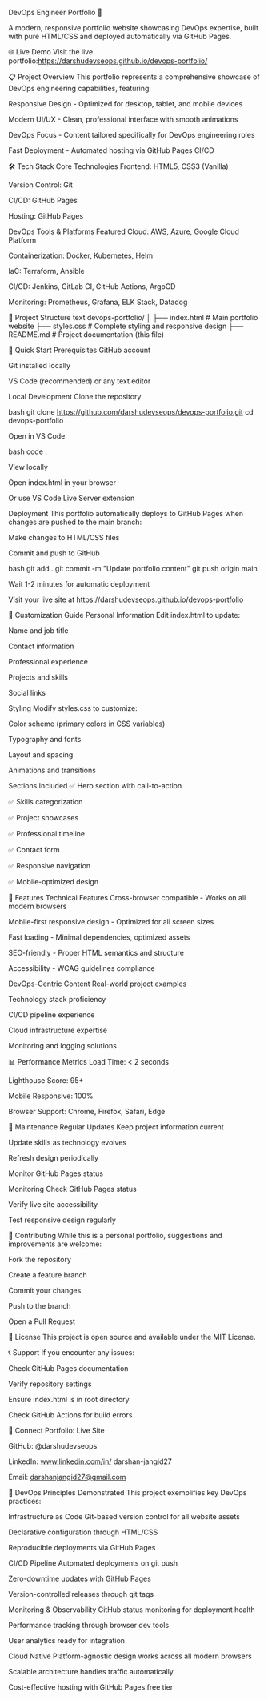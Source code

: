 DevOps Engineer Portfolio 🚀 

A modern, responsive portfolio website showcasing DevOps expertise, built with pure HTML/CSS and deployed automatically via GitHub Pages.

🌐 Live Demo
Visit the live portfolio:https://darshudevseops.github.io/devops-portfolio/

📋 Project Overview
This portfolio represents a comprehensive showcase of DevOps engineering capabilities, featuring:

Responsive Design - Optimized for desktop, tablet, and mobile devices

Modern UI/UX - Clean, professional interface with smooth animations

DevOps Focus - Content tailored specifically for DevOps engineering roles

Fast Deployment - Automated hosting via GitHub Pages CI/CD

🛠️ Tech Stack
Core Technologies
Frontend: HTML5, CSS3 (Vanilla)

Version Control: Git

CI/CD: GitHub Pages

Hosting: GitHub Pages

DevOps Tools & Platforms Featured
Cloud: AWS, Azure, Google Cloud Platform

Containerization: Docker, Kubernetes, Helm

IaC: Terraform, Ansible

CI/CD: Jenkins, GitLab CI, GitHub Actions, ArgoCD

Monitoring: Prometheus, Grafana, ELK Stack, Datadog 

📁 Project Structure
text
devops-portfolio/
│
├── index.html          # Main portfolio website
├── styles.css          # Complete styling and responsive design
├── README.md           # Project documentation (this file)


🚀 Quick Start
Prerequisites
GitHub account

Git installed locally

VS Code (recommended) or any text editor

Local Development
Clone the repository

bash
git clone https://github.com/darshudevseops/devops-portfolio.git
cd devops-portfolio


Open in VS Code

bash
code .


View locally

Open index.html in your browser

Or use VS Code Live Server extension

Deployment
This portfolio automatically deploys to GitHub Pages when changes are pushed to the main branch:

Make changes to HTML/CSS files

Commit and push to GitHub

bash
git add .
git commit -m "Update portfolio content"
git push origin main


Wait 1-2 minutes for automatic deployment

Visit your live site at https://darshudevseops.github.io/devops-portfolio


🎨 Customization Guide
Personal Information
Edit index.html to update:

Name and job title

Contact information

Professional experience

Projects and skills

Social links


Styling
Modify styles.css to customize:

Color scheme (primary colors in CSS variables)

Typography and fonts

Layout and spacing

Animations and transitions


Sections Included
✅ Hero section with call-to-action

✅ Skills categorization

✅ Project showcases

✅ Professional timeline

✅ Contact form

✅ Responsive navigation

✅ Mobile-optimized design


🌟 Features
Technical Features
Cross-browser compatible - Works on all modern browsers

Mobile-first responsive design - Optimized for all screen sizes

Fast loading - Minimal dependencies, optimized assets

SEO-friendly - Proper HTML semantics and structure

Accessibility - WCAG guidelines compliance

DevOps-Centric Content
Real-world project examples

Technology stack proficiency

CI/CD pipeline experience

Cloud infrastructure expertise

Monitoring and logging solutions

📊 Performance Metrics
Load Time: < 2 seconds

Lighthouse Score: 95+

Mobile Responsive: 100%

Browser Support: Chrome, Firefox, Safari, Edge


🔧 Maintenance
Regular Updates
Keep project information current

Update skills as technology evolves

Refresh design periodically

Monitor GitHub Pages status

Monitoring
Check GitHub Pages status

Verify live site accessibility

Test responsive design regularly

🤝 Contributing
While this is a personal portfolio, suggestions and improvements are welcome:

Fork the repository

Create a feature branch

Commit your changes

Push to the branch

Open a Pull Request

📄 License
This project is open source and available under the MIT License.

📞 Support
If you encounter any issues:

Check GitHub Pages documentation

Verify repository settings

Ensure index.html is in root directory

Check GitHub Actions for build errors


🔗 Connect
Portfolio: Live Site

GitHub: @darshudevseops

LinkedIn:  www.linkedin.com/in/
darshan-jangid27 

Email: darshanjangid27@gmail.com


🎯 DevOps Principles Demonstrated
This project exemplifies key DevOps practices:

Infrastructure as Code
Git-based version control for all website assets

Declarative configuration through HTML/CSS

Reproducible deployments via GitHub Pages


CI/CD Pipeline
Automated deployments on git push

Zero-downtime updates with GitHub Pages

Version-controlled releases through git tags


Monitoring & Observability
GitHub status monitoring for deployment health

Performance tracking through browser dev tools

User analytics ready for integration

Cloud Native
Platform-agnostic design works across all modern browsers

Scalable architecture handles traffic automatically

Cost-effective hosting with GitHub Pages free tier
